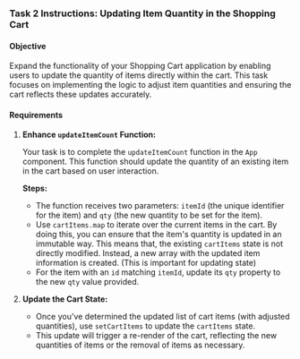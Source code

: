 ### Task 2 Instructions: Updating Item Quantity in the Shopping Cart

#### Objective

Expand the functionality of your Shopping Cart application by enabling users to update the quantity of items directly within the cart. This task focuses on implementing the logic to adjust item quantities and ensuring the cart reflects these updates accurately.

#### Requirements

1. **Enhance `updateItemCount` Function:**

   Your task is to complete the `updateItemCount` function in the `App` component. This function should update the quantity of an existing item in the cart based on user interaction.

   **Steps:**

   - The function receives two parameters: `itemId` (the unique identifier for the item) and `qty` (the new quantity to be set for the item).
   - Use `cartItems.map` to iterate over the current items in the cart. By doing this, you can ensure that the item's quantity is updated in an immutable way. This means that, the existing `cartItems` state is not directly modified. Instead, a new array with the updated item information is created. (This is important for updating state)
   - For the item with an `id` matching `itemId`, update its `qty` property to the new `qty` value provided.

2. **Update the Cart State:**

   - Once you've determined the updated list of cart items (with adjusted quantities), use `setCartItems` to update the `cartItems` state.
   - This update will trigger a re-render of the cart, reflecting the new quantities of items or the removal of items as necessary.
